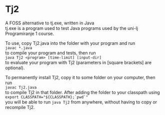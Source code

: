 # Tj2

A FOSS alternative to tj.exe, written in Java  
tj.exe is a program used to test Java programs used by the uni-lj Programiranje 1 course.  

To use, copy Tj2.java into the folder with your program and run  
`javac *.java`  
to compile your program and tests, then run  
`java Tj2 <program> [time-limit] [input-dir]`  
to evaluate your program with Tj2 (parameters in \[square brackets\] are optional).  

To permanently install Tj2, copy it to some folder on your computer, then run  
`javac Tj2.java`  
to compile Tj2 in that folder. After adding the folder to your classpath using  
``export CLASSPATH="${CLASSPATH};`pwd`"``  
you will be able to run `java Tj2` from anywhere, without having to copy or recompile Tj2.